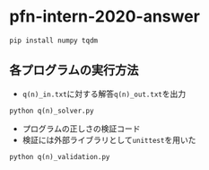 # pfn-intern-2020-answer
```
pip install numpy tqdm
```

## 各プログラムの実行方法
- `q(n)_in.txt`に対する解答`q(n)_out.txt`を出力
```
python q(n)_solver.py
```

- プログラムの正しさの検証コード
- 検証には外部ライブラリとして`unittest`を用いた
```
python q(n)_validation.py
```
